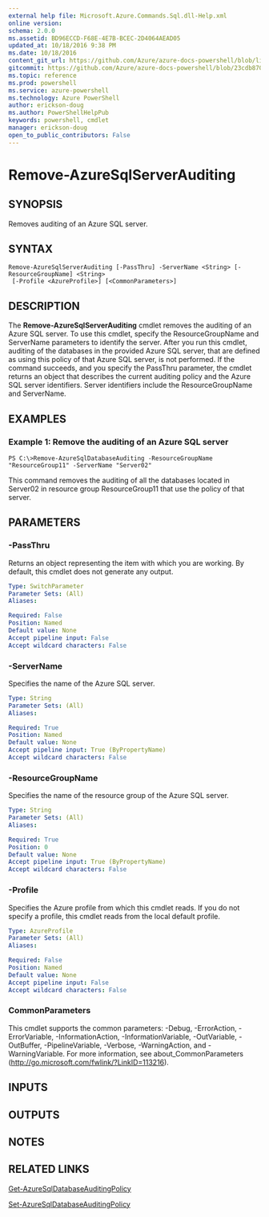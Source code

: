 ```yaml
---
external help file: Microsoft.Azure.Commands.Sql.dll-Help.xml
online version: 
schema: 2.0.0
ms.assetid: BD96ECCD-F68E-4E7B-BCEC-2D4064AEAD05
updated_at: 10/18/2016 9:38 PM
ms.date: 10/18/2016
content_git_url: https://github.com/Azure/azure-docs-powershell/blob/live/azureps-cmdlets-docs/ResourceManager/AzureRM.Sql/v0.9.8/Remove-AzureSqlServerAuditing.md
gitcommit: https://github.com/Azure/azure-docs-powershell/blob/23cdb8705d4ab9807c0e21b238f3b134a7d49c7d/azureps-cmdlets-docs/ResourceManager/AzureRM.Sql/v0.9.8/Remove-AzureSqlServerAuditing.md
ms.topic: reference
ms.prod: powershell
ms.service: azure-powershell
ms.technology: Azure PowerShell
author: erickson-doug
ms.author: PowerShellHelpPub
keywords: powershell, cmdlet
manager: erickson-doug
open_to_public_contributors: False
---
```


# Remove-AzureSqlServerAuditing

## SYNOPSIS
Removes auditing of an Azure SQL server.

## SYNTAX

```
Remove-AzureSqlServerAuditing [-PassThru] -ServerName <String> [-ResourceGroupName] <String>
 [-Profile <AzureProfile>] [<CommonParameters>]
```

## DESCRIPTION
The **Remove-AzureSqlServerAuditing** cmdlet removes the auditing of an Azure SQL server.
To use this cmdlet, specify the ResourceGroupName and ServerName parameters to identify the server.
After you run this cmdlet, auditing of the databases in the provided Azure SQL server, that are defined as using this policy of that Azure SQL server, is not performed.
If the command succeeds, and you specify the PassThru parameter, the cmdlet returns an object that describes the current auditing policy and the Azure SQL server identifiers.
Server identifiers include the ResourceGroupName and ServerName.

## EXAMPLES

### Example 1: Remove the auditing of an Azure SQL server
```
PS C:\>Remove-AzureSqlDatabaseAuditing -ResourceGroupName "ResourceGroup11" -ServerName "Server02"
```

This command removes the auditing of all the databases located in Server02 in resource group ResourceGroup11 that use the policy of that server.

## PARAMETERS

### -PassThru
Returns an object representing the item with which you are working.
By default, this cmdlet does not generate any output.

```yaml
Type: SwitchParameter
Parameter Sets: (All)
Aliases: 

Required: False
Position: Named
Default value: None
Accept pipeline input: False
Accept wildcard characters: False
```

### -ServerName
Specifies the name of the Azure SQL server.

```yaml
Type: String
Parameter Sets: (All)
Aliases: 

Required: True
Position: Named
Default value: None
Accept pipeline input: True (ByPropertyName)
Accept wildcard characters: False
```

### -ResourceGroupName
Specifies the name of the resource group of the Azure SQL server.

```yaml
Type: String
Parameter Sets: (All)
Aliases: 

Required: True
Position: 0
Default value: None
Accept pipeline input: True (ByPropertyName)
Accept wildcard characters: False
```

### -Profile
Specifies the Azure profile from which this cmdlet reads.
If you do not specify a profile, this cmdlet reads from the local default profile.

```yaml
Type: AzureProfile
Parameter Sets: (All)
Aliases: 

Required: False
Position: Named
Default value: None
Accept pipeline input: False
Accept wildcard characters: False
```

### CommonParameters
This cmdlet supports the common parameters: -Debug, -ErrorAction, -ErrorVariable, -InformationAction, -InformationVariable, -OutVariable, -OutBuffer, -PipelineVariable, -Verbose, -WarningAction, and -WarningVariable. For more information, see about_CommonParameters (http://go.microsoft.com/fwlink/?LinkID=113216).

## INPUTS

## OUTPUTS

## NOTES

## RELATED LINKS

[Get-AzureSqlDatabaseAuditingPolicy]()

[Set-AzureSqlDatabaseAuditingPolicy]()


